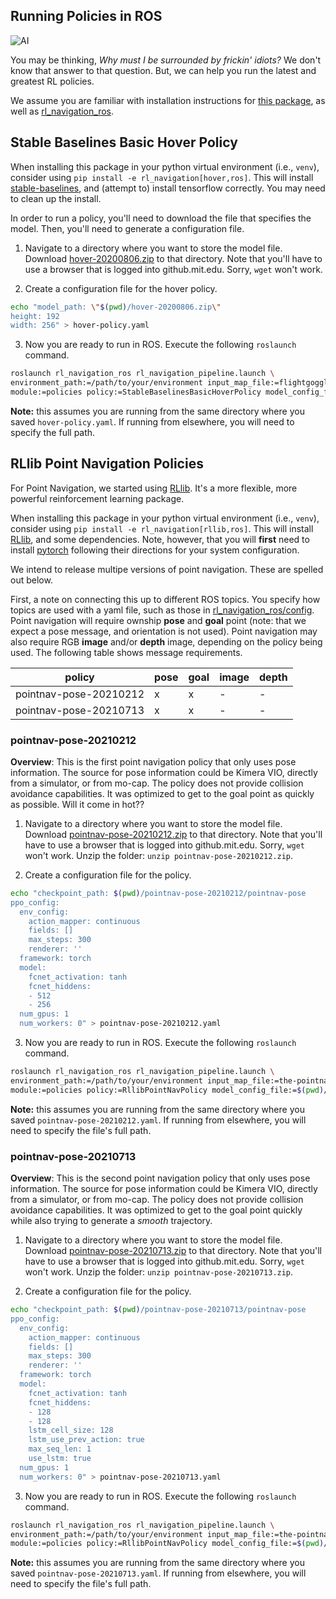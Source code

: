 ## Running Policies in ROS

![AI](https://media.kasperskycontenthub.com/wp-content/uploads/sites/67/2016/09/10032917/artificial-intelligence.jpg)

You may be thinking, *Why must I be surrounded by frickin' idiots?*
We don't know that answer to that question.
But, we can help you run the latest and greatest RL policies.

We assume you are familiar with installation instructions for [this package](../../../README.md), as well as [rl_navigation_ros](https://github.mit.edu/aiia-suas-disaster-response/rl_navigation_ros).



## Stable Baselines Basic Hover Policy

When installing this package in your python virtual environment (i.e., `venv`), consider using `pip install -e rl_navigation[hover,ros]`.
This will install [stable-baselines](https://stable-baselines.readthedocs.io/en/master/), and (attempt to) install tensorflow correctly.
You may need to clean up the install.

In order to run a policy, you'll need to download the file that specifies the model.
Then, you'll need to generate a configuration file.

1. Navigate to a directory where you want to store the model file. 
Download [hover-20200806.zip](https://github.mit.edu/aiia-suas-disaster-response/rl_navigation/releases/download/v0.1-alpha/hover-20200806.zip) to that directory.
Note that you'll have to use a browser that is logged into github.mit.edu.
Sorry, `wget` won't work.

2. Create a configuration file for the hover policy.
```sh
echo "model_path: \"$(pwd)/hover-20200806.zip\"
height: 192
width: 256" > hover-policy.yaml
```

3. Now you are ready to run in ROS. Execute the following `roslaunch` command.
```sh
roslaunch rl_navigation_ros rl_navigation_pipeline.launch \
environment_path:=/path/to/your/environment input_map_file:=flightgoggles_map.yaml \
module:=policies policy:=StableBaselinesBasicHoverPolicy model_config_file:=$(pwd)/hover-policy.yaml
```
**Note:** this assumes you are running from the same directory where you saved `hover-policy.yaml`.
If running from elsewhere, you will need to specify the full path.


## RLlib Point Navigation Policies

For Point Navigation, we started using [RLlib](https://docs.ray.io/en/master/rllib.html).
It's a more flexible, more powerful reinforcement learning package.

When installing this package in your python virtual environment (i.e., `venv`), consider using `pip install -e rl_navigation[rllib,ros]`.
This will install [RLlib](https://docs.ray.io/en/master/rllib.html), and some dependencies.
Note, however, that you will **first** need to install [pytorch](https://pytorch.org/get-started/locally/) following their directions for your system configuration.

We intend to release multipe versions of point navigation.
These are spelled out below.

First, a note on connecting this up to different ROS topics.
You specify how topics are used with a yaml file, such as those in [rl_navigation_ros/config](https://github.mit.edu/aiia-suas-disaster-response/rl_navigation_ros/tree/master/config).
Point navigation will require ownship **pose** and **goal** point (note: that we expect a pose message, and orientation is not used).
Point navigation may also require RGB **image** and/or **depth** image, depending on the policy being used.
The following table shows message requirements.

| policy | pose | goal | image | depth |
| --- | --- | --- | --- | --- |
| pointnav-pose-20210212 | x | x | - | - |
| pointnav-pose-20210713 | x | x | - | - |

### pointnav-pose-20210212

**Overview**: This is the first point navigation policy that only uses pose information.
The source for pose information could be Kimera VIO, directly from a simulator, or from mo-cap.
The policy does not provide collision avoidance capabilities.
It was optimized to get to the goal point as quickly as possible.
Will it come in hot??

1. Navigate to a directory where you want to store the model file. 
Download [pointnav-pose-20210212.zip](https://github.mit.edu/aiia-suas-disaster-response/rl_navigation/releases/download/v0.1-alpha/pointnav-pose-20210212.zip) to that directory.
Note that you'll have to use a browser that is logged into github.mit.edu.
Sorry, `wget` won't work.
Unzip the folder: `unzip pointnav-pose-20210212.zip`.

2. Create a configuration file for the policy.
```sh
echo "checkpoint_path: $(pwd)/pointnav-pose-20210212/pointnav-pose
ppo_config:
  env_config:
    action_mapper: continuous
    fields: []
    max_steps: 300
    renderer: ''
  framework: torch
  model:
    fcnet_activation: tanh
    fcnet_hiddens:
    - 512
    - 256
  num_gpus: 1
  num_workers: 0" > pointnav-pose-20210212.yaml
```

3. Now you are ready to run in ROS. Execute the following `roslaunch` command.
```sh
roslaunch rl_navigation_ros rl_navigation_pipeline.launch \
environment_path:=/path/to/your/environment input_map_file:=the-pointnav-map-you-want-use.yaml \
module:=policies policy:=RllibPointNavPolicy model_config_file:=$(pwd)/pointnav-pose-20210212.yaml
```
**Note:** this assumes you are running from the same directory where you saved `pointnav-pose-20210212.yaml`.
If running from elsewhere, you will need to specify the file's full path.


### pointnav-pose-20210713

**Overview**: This is the second point navigation policy that only uses pose information.
The source for pose information could be Kimera VIO, directly from a simulator, or from mo-cap.
The policy does not provide collision avoidance capabilities.
It was optimized to get to the goal point quickly while also trying to generate a *smooth* trajectory.

1. Navigate to a directory where you want to store the model file.
Download [pointnav-pose-20210713.zip](https://github.mit.edu/aiia-suas-disaster-response/rl_navigation/releases/download/v0.1-alpha/pointnav-pose-20210713.zip) to that directory.
Note that you'll have to use a browser that is logged into github.mit.edu.
Sorry, `wget` won't work.
Unzip the folder: `unzip pointnav-pose-20210713.zip`.

2. Create a configuration file for the policy.
```sh
echo "checkpoint_path: $(pwd)/pointnav-pose-20210713/pointnav-pose
ppo_config:
  env_config:
    action_mapper: continuous
    fields: []
    max_steps: 300
    renderer: ''
  framework: torch
  model:
    fcnet_activation: tanh
    fcnet_hiddens:
    - 128
    - 128
    lstm_cell_size: 128
    lstm_use_prev_action: true
    max_seq_len: 1
    use_lstm: true
  num_gpus: 1
  num_workers: 0" > pointnav-pose-20210713.yaml
```

3. Now you are ready to run in ROS. Execute the following `roslaunch` command.
```sh
roslaunch rl_navigation_ros rl_navigation_pipeline.launch \
environment_path:=/path/to/your/environment input_map_file:=the-pointnav-map-you-want-use.yaml \
module:=policies policy:=RllibPointNavPolicy model_config_file:=$(pwd)/pointnav-pose-20210713.yaml
```
**Note:** this assumes you are running from the same directory where you saved `pointnav-pose-20210713.yaml`.
If running from elsewhere, you will need to specify the file's full path.
